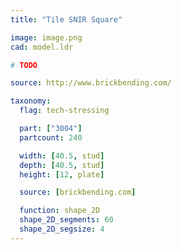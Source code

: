 ```yaml
---
title: "Tile SNIR Square"

image: image.png
cad: model.ldr

# TODO

source: http://www.brickbending.com/

taxonomy:
  flag: tech-stressing

  part: ["3004"]
  partcount: 240

  width: [40.5, stud]
  depth: [40.5, stud]
  height: [12, plate]

  source: [brickbending.com]

  function: shape_2D
  shape_2D_segments: 60
  shape_2D_segsize: 4
---
```

